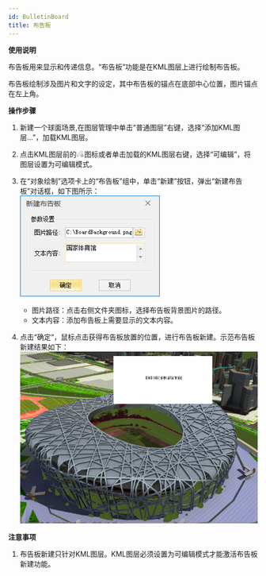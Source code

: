 ```yaml
---
id: BulletinBoard
title: 布告板
---
```

**使用说明**

布告板用来显示和传递信息。“布告板”功能是在KML图层上进行绘制布告板。

布告板绘制涉及图片和文字的设定，其中布告板的锚点在底部中心位置，图片锚点在左上角。

**操作步骤**

  1. 新建一个球面场景,在图层管理中单击“普通图层”右键，选择“添加KML图层…”，加载KML图层。
  2. 点击KML图层前的![](img/plus3.png)图标或者单击加载的KML图层右键，选择“可编辑”，将图层设置为可编辑模式。
  3. 在“对象绘制”选项卡上的“布告板”组中，单击“新建”按钮，弹出“新建布告板”对话框，如下图所示：    
   ![图：“新建布告板”对话框](img/BulletinBoardDialog.png)  
 
     * 图片路径：点击右侧文件夹图标，选择布告板背景图片的路径。
     * 文本内容：添加布告板上需要显示的文本内容。
  4. 点击“确定“，鼠标点击获得布告板放置的位置，进行布告板新建。示范布告板新建结果如下：    
   ![图：布告板新建效果图](img/BulletinBoardResult.png)  
 

**注意事项**

  1. 布告板新建只针对KML图层。KML图层必须设置为可编辑模式才能激活布告板新建功能。

 

